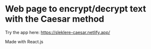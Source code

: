 # Web page to encrypt/decrypt text with the Caesar method

Try the app here: https://sleklere-caesar.netlify.app/

Made with React.js
